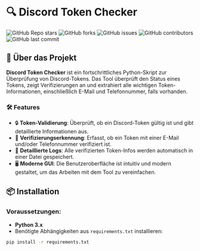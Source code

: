 # 🔍 **Discord Token Checker** 

![GitHub Repo stars](https://img.shields.io/github/stars/oxjoman21/Discord-Token-Checker?style=flat-square)
![GitHub forks](https://img.shields.io/github/forks/oxjoman21/Discord-Token-Checker?style=flat-square)
![GitHub issues](https://img.shields.io/github/issues/oxjoman21/Discord-Token-Checker?style=flat-square)
![GitHub contributors](https://img.shields.io/github/contributors/oxjoman21/Discord-Token-Checker?style=flat-square)
![GitHub last commit](https://img.shields.io/github/last-commit/oxjoman21/Discord-Token-Checker?style=flat-square)

## 🎯 **Über das Projekt**

**Discord Token Checker** ist ein fortschrittliches Python-Skript zur Überprüfung von Discord-Tokens. Das Tool überprüft den Status eines Tokens, zeigt Verifizierungen an und extrahiert alle wichtigen Token-Informationen, einschließlich E-Mail und Telefonnummer, falls vorhanden.

### 🛠 **Features**

- 🔒 **Token-Validierung**: Überprüft, ob ein Discord-Token gültig ist und gibt detaillierte Informationen aus.
- 📧 **Verifizierungserkennung**: Erfasst, ob ein Token mit einer E-Mail und/oder Telefonnummer verifiziert ist.
- 📂 **Detaillierte Logs**: Alle verifizierten Token-Infos werden automatisch in einer Datei gespeichert.
- 🖥 **Moderne GUI**: Die Benutzeroberfläche ist intuitiv und modern gestaltet, um das Arbeiten mit dem Tool zu vereinfachen.

## 📦 **Installation**

### Voraussetzungen:

- **Python 3.x**
- Benötigte Abhängigkeiten aus `requirements.txt` installieren:

```bash
pip install -r requirements.txt
